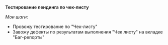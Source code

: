    **Тестирование лендинга по чек-листу**


*Мои шаги*:
* Провожу тестирование по "Чек-листу"
* Завожу дефекты по результатам выполнения "Чек листу" на вкладке "Баг-репорты"

